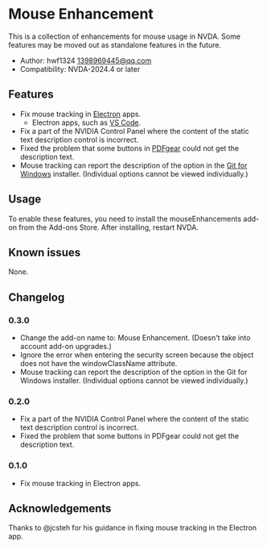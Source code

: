 # Mouse Enhancement

This is a collection of enhancements for mouse usage in NVDA.
Some features may be moved out as standalone features in the future.

* Author: hwf1324 <1398969445@qq.com>
* Compatibility: NVDA-2024.4 or later

## Features

* Fix mouse tracking in [Electron](https://www.electronjs.org/) apps.
  * Electron apps, such as [VS Code](https://code.visualstudio.com/).
* Fix a part of the NVIDIA Control Panel where the content of the static text description control is incorrect.
* Fixed the problem that some buttons in [PDFgear](https://www.pdfgear.com/) could not get the description text.
* Mouse tracking can report the description of the option in the [Git for Windows](https://git-scm.com/downloads/win) installer. (Individual options cannot be viewed individually.)


## Usage

To enable these features, you need to install the mouseEnhancements add-on from the Add-ons Store. After installing, restart NVDA.

## Known issues

None.

## Changelog

### 0.3.0

* Change the add-on name to: Mouse Enhancement. (Doesn't take into account add-on upgrades.)
* Ignore the error when entering the security screen because the object does not have the windowClassName attribute.
* Mouse tracking can report the description of the option in the Git for Windows installer. (Individual options cannot be viewed individually.)

### 0.2.0

* Fix a part of the NVIDIA Control Panel where the content of the static text description control is incorrect.
* Fixed the problem that some buttons in PDFgear could not get the description text.

### 0.1.0

* Fix mouse tracking in Electron apps.

## Acknowledgements

Thanks to @jcsteh for his guidance in fixing mouse tracking in the Electron app.
